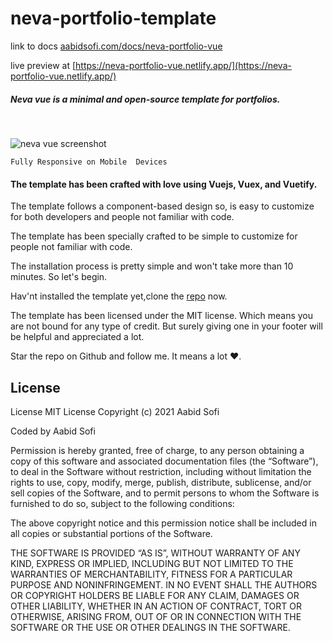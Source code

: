 # neva-portfolio-template

link to docs [aabidsofi.com/docs/neva-portfolio-vue](aabidsofi.com/docs/neva-portfolio-vue)


live preview at [https://neva-portfolio-vue.netlify.app/](https://neva-portfolio-vue.netlify.app/)

##### Neva vue is a minimal and open-source template for portfolios. 

<br/>


![neva vue screenshot](https://res.cloudinary.com/dh3azc5sk/image/upload/v1632678783/templates/neva-vue/mockup-small_zgwpwl.png)

``` Fully Responsive on Mobile  Devices ```
<br/>

#### The template has been crafted with love using Vuejs, Vuex, and Vuetify.  

The template follows a component-based design so, is easy to customize for both developers and people not familiar with code.

The template has been specially crafted to be simple to customize for people not familiar with code.


The installation process is pretty simple and won't take more than 10 minutes. So let's begin.


Hav'nt installed the template yet,clone the  [repo](https://github.com/aabidsofi19/neva-portfolio-template)  now.


The template has been licensed under the  MIT license. Which means you are not bound for any type of credit. But surely giving one in your footer will be helpful and appreciated a lot.




Star the repo on Github and follow me. It means a lot ❤️.



## License

License MIT License Copyright (c) 2021 Aabid Sofi

Coded by  Aabid Sofi

Permission is hereby granted, free of charge, to any person obtaining a copy of this software and associated documentation files (the “Software”), to deal in the Software without restriction, including without limitation the rights to use, copy, modify, merge, publish, distribute, sublicense, and/or sell copies of the Software, and to permit persons to whom the Software is furnished to do so, subject to the following conditions:

The above copyright notice and this permission notice shall be included in all copies or substantial portions of the Software.

THE SOFTWARE IS PROVIDED “AS IS”, WITHOUT WARRANTY OF ANY KIND, EXPRESS OR IMPLIED, INCLUDING BUT NOT LIMITED TO THE WARRANTIES OF MERCHANTABILITY, FITNESS FOR A PARTICULAR PURPOSE AND NONINFRINGEMENT. IN NO EVENT SHALL THE AUTHORS OR COPYRIGHT HOLDERS BE LIABLE FOR ANY CLAIM, DAMAGES OR OTHER LIABILITY, WHETHER IN AN ACTION OF CONTRACT, TORT OR OTHERWISE, ARISING FROM, OUT OF OR IN CONNECTION WITH THE SOFTWARE OR THE USE OR OTHER DEALINGS IN THE SOFTWARE.
